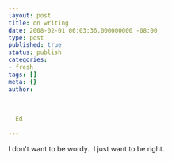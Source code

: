 ```yaml
---
layout: post
title: on writing
date: 2008-02-01 06:03:36.000000000 -08:00
type: post
published: true
status: publish
categories:
- fresh
tags: []
meta: {}
author:
  
  
  
  Ed
  
---
```

<p>I don't want to be wordy.  I just want to be right.</p>
